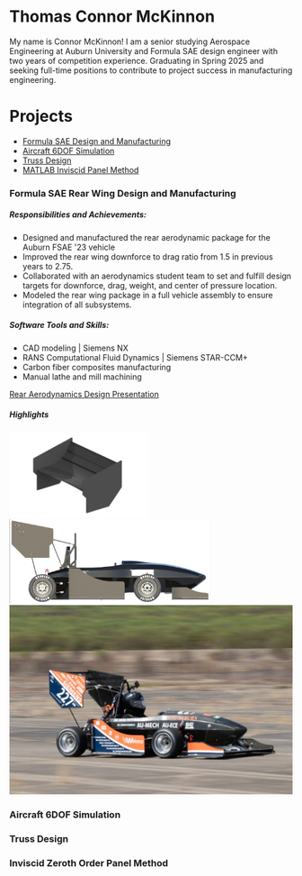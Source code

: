 # Thomas Connor McKinnon

My name is Connor McKinnon! I am a senior studying Aerospace Engineering at Auburn University and Formula SAE design engineer with two years of competition experience. Graduating in Spring 2025 and seeking full-time positions to contribute to project success in manufacturing engineering.

# Projects
- [Formula SAE Design and Manufacturing](#formula-sae-rear-wing-design-and-manufacturing)
- [Aircraft 6DOF Simulation](#aircraft-6dof-simulation)
- [Truss Design](#truss-design)
- [MATLAB Inviscid Panel Method](#inviscid-zeroth-order-panel-method)
### Formula SAE Rear Wing Design and Manufacturing
##### Responsibilities and Achievements:
- Designed and manufactured the rear aerodynamic package for the Auburn FSAE '23 vehicle
- Improved the rear wing downforce to drag ratio from 1.5 in previous years to 2.75.
- Collaborated with an aerodynamics student team to set and fulfill design targets for downforce, drag, weight, and center of pressure location.
- Modeled the rear wing package in a full vehicle assembly to ensure integration of all subsystems.
##### Software Tools and Skills:
- CAD modeling | Siemens NX
- RANS Computational Fluid Dynamics | Siemens STAR-CCM+
- Carbon fiber composites manufacturing
- Manual lathe and mill machining

[Rear Aerodynamics Design Presentation](Formula_SAE/aero_rear_design_binder.pdf)

##### Highlights

<img src="Formula_SAE/final_render.png" height="150"><img src="Formula_SAE/full_car.png" height="150">
<img src="Formula_SAE/full_car_ax.png" width="605">

### Aircraft 6DOF Simulation

### Truss Design

### Inviscid Zeroth Order Panel Method





